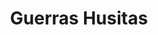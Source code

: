 ﻿---
title: "Guerras Husitas"
permalink: periodes_245.html
layout: periode
dataInici: 1419
dataFi: 1434
sidebar: periodes
pares:
  - 298:
    title: "Baja Edad Media en Europa"
    dataInici: "(1000)"
    dataFi: "(1500)"

fills:
  - 246:
    title: "Batalla de Kutná Hora"
    dataInici: "(1421-12-21)"

  - 247:
    title: "Batalla de Habry"
    dataInici: "(1422)"

  - 248:
    title: "Batalla de Malesov"
    dataInici: "(1424)"

  - 249:
    title: "Batalla de Ústí nad Labem"
    dataInici: "(1426-06-16)"

  - 250:
    title: "Batalla de Lipany"
    dataInici: "(1434-05-30)"

jocsPrincipals:
jocsEscenaris:
jocsEpoca:
jocsEpocaEscenaris:
---
